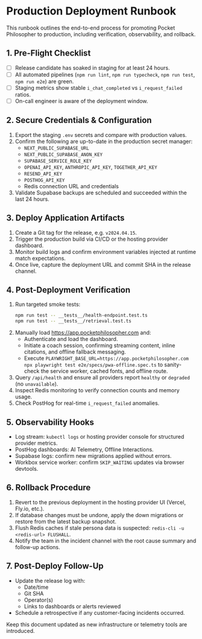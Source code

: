 # Production Deployment Runbook

This runbook outlines the end-to-end process for promoting Pocket Philosopher to production, including verification, observability, and rollback.

## 1. Pre-Flight Checklist

- [ ] Release candidate has soaked in staging for at least 24 hours.
- [ ] All automated pipelines (`npm run lint`, `npm run typecheck`, `npm run test`, `npm run e2e`) are green.
- [ ] Staging metrics show stable `i_chat_completed` vs `i_request_failed` ratios.
- [ ] On-call engineer is aware of the deployment window.

## 2. Secure Credentials & Configuration

1. Export the staging `.env` secrets and compare with production values.
2. Confirm the following are up-to-date in the production secret manager:
   - `NEXT_PUBLIC_SUPABASE_URL`
   - `NEXT_PUBLIC_SUPABASE_ANON_KEY`
   - `SUPABASE_SERVICE_ROLE_KEY`
   - `OPENAI_API_KEY`, `ANTHROPIC_API_KEY`, `TOGETHER_API_KEY`
   - `RESEND_API_KEY`
   - `POSTHOG_API_KEY`
   - Redis connection URL and credentials
3. Validate Supabase backups are scheduled and succeeded within the last 24 hours.

## 3. Deploy Application Artifacts

1. Create a Git tag for the release, e.g. `v2024.04.15`.
2. Trigger the production build via CI/CD or the hosting provider dashboard.
3. Monitor build logs and confirm environment variables injected at runtime match expectations.
4. Once live, capture the deployment URL and commit SHA in the release channel.

## 4. Post-Deployment Verification

1. Run targeted smoke tests:
   ```bash
   npm run test -- __tests__/health-endpoint.test.ts
   npm run test -- __tests__/retrieval.test.ts
   ```
2. Manually load <https://app.pocketphilosopher.com> and:
   - Authenticate and load the dashboard.
   - Initiate a coach session, confirming streaming content, inline citations, and offline fallback messaging.
   - Execute `PLAYWRIGHT_BASE_URL=https://app.pocketphilosopher.com npx playwright test e2e/specs/pwa-offline.spec.ts` to sanity-
     check the service worker, cached fonts, and offline route.
3. Query `/api/health` and ensure all providers report `healthy` or `degraded` (no `unavailable`).
4. Inspect Redis monitoring to verify connection counts and memory usage.
5. Check PostHog for real-time `i_request_failed` anomalies.

## 5. Observability Hooks

- Log stream: `kubectl logs` or hosting provider console for structured provider metrics.
- PostHog dashboards: AI Telemetry, Offline Interactions.
- Supabase logs: confirm new migrations applied without errors.
- Workbox service worker: confirm `SKIP_WAITING` updates via browser devtools.

## 6. Rollback Procedure

1. Revert to the previous deployment in the hosting provider UI (Vercel, Fly.io, etc.).
2. If database changes must be undone, apply the down migrations or restore from the latest backup snapshot.
3. Flush Redis caches if stale persona data is suspected: `redis-cli -u <redis-url> FLUSHALL`.
4. Notify the team in the incident channel with the root cause summary and follow-up actions.

## 7. Post-Deploy Follow-Up

- Update the release log with:
  - Date/time
  - Git SHA
  - Operator(s)
  - Links to dashboards or alerts reviewed
- Schedule a retrospective if any customer-facing incidents occurred.

Keep this document updated as new infrastructure or telemetry tools are introduced.
